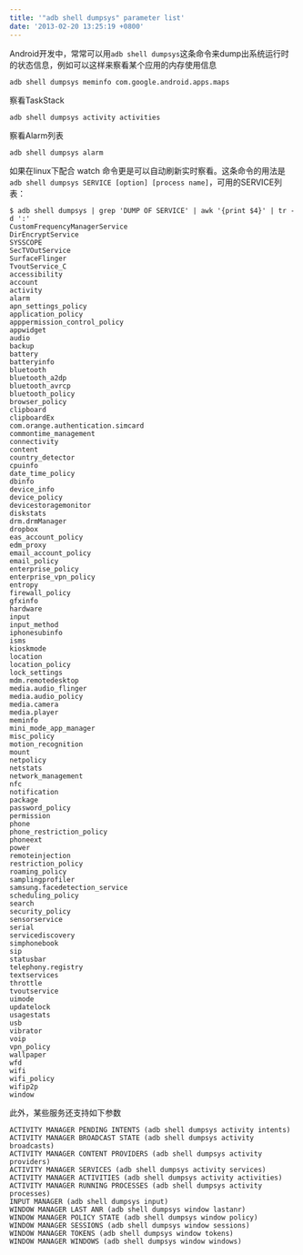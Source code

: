 ```yaml
---
title: '"adb shell dumpsys" parameter list'
date: '2013-02-20 13:25:19 +0800'
---
```

Android开发中，常常可以用`adb shell dumpsys`这条命令来dump出系统运行时的状态信息，例如可以这样来察看某个应用的内存使用信息

    adb shell dumpsys meminfo com.google.android.apps.maps

察看TaskStack

    adb shell dumpsys activity activities

察看Alarm列表

    adb shell dumpsys alarm

如果在linux下配合 watch 命令更是可以自动刷新实时察看。这条命令的用法是 `adb shell dumpsys SERVICE [option] [process name]`，可用的SERVICE列表：

    $ adb shell dumpsys | grep 'DUMP OF SERVICE' | awk '{print $4}' | tr -d ':'
    CustomFrequencyManagerService
    DirEncryptService
    SYSSCOPE
    SecTVOutService
    SurfaceFlinger
    TvoutService_C
    accessibility
    account
    activity
    alarm
    apn_settings_policy
    application_policy
    apppermission_control_policy
    appwidget
    audio
    backup
    battery
    batteryinfo
    bluetooth
    bluetooth_a2dp
    bluetooth_avrcp
    bluetooth_policy
    browser_policy
    clipboard
    clipboardEx
    com.orange.authentication.simcard
    commontime_management
    connectivity
    content
    country_detector
    cpuinfo
    date_time_policy
    dbinfo
    device_info
    device_policy
    devicestoragemonitor
    diskstats
    drm.drmManager
    dropbox
    eas_account_policy
    edm_proxy
    email_account_policy
    email_policy
    enterprise_policy
    enterprise_vpn_policy
    entropy
    firewall_policy
    gfxinfo
    hardware
    input
    input_method
    iphonesubinfo
    isms
    kioskmode
    location
    location_policy
    lock_settings
    mdm.remotedesktop
    media.audio_flinger
    media.audio_policy
    media.camera
    media.player
    meminfo
    mini_mode_app_manager
    misc_policy
    motion_recognition
    mount
    netpolicy
    netstats
    network_management
    nfc
    notification
    package
    password_policy
    permission
    phone
    phone_restriction_policy
    phoneext
    power
    remoteinjection
    restriction_policy
    roaming_policy
    samplingprofiler
    samsung.facedetection_service
    scheduling_policy
    search
    security_policy
    sensorservice
    serial
    servicediscovery
    simphonebook
    sip
    statusbar
    telephony.registry
    textservices
    throttle
    tvoutservice
    uimode
    updatelock
    usagestats
    usb
    vibrator
    voip
    vpn_policy
    wallpaper
    wfd
    wifi
    wifi_policy
    wifip2p
    window

此外，某些服务还支持如下参数

    ACTIVITY MANAGER PENDING INTENTS (adb shell dumpsys activity intents)
    ACTIVITY MANAGER BROADCAST STATE (adb shell dumpsys activity broadcasts)
    ACTIVITY MANAGER CONTENT PROVIDERS (adb shell dumpsys activity providers)
    ACTIVITY MANAGER SERVICES (adb shell dumpsys activity services)
    ACTIVITY MANAGER ACTIVITIES (adb shell dumpsys activity activities)
    ACTIVITY MANAGER RUNNING PROCESSES (adb shell dumpsys activity processes)
    INPUT MANAGER (adb shell dumpsys input)
    WINDOW MANAGER LAST ANR (adb shell dumpsys window lastanr)
    WINDOW MANAGER POLICY STATE (adb shell dumpsys window policy)
    WINDOW MANAGER SESSIONS (adb shell dumpsys window sessions)
    WINDOW MANAGER TOKENS (adb shell dumpsys window tokens)
    WINDOW MANAGER WINDOWS (adb shell dumpsys window windows)

